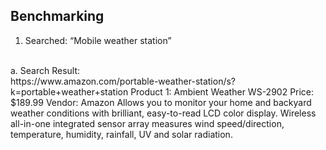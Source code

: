 ## Benchmarking

1. Searched: “Mobile weather station”
<br>
     a. Search Result:<br> https://www.amazon.com/portable-weather-station/s?k=portable+weather+station 
Product 1: Ambient Weather WS-2902 
Price: $189.99
Vendor: Amazon
Allows you to monitor your home and backyard weather conditions with brilliant, easy-to-read LCD color display. Wireless all-in-one integrated sensor array measures wind speed/direction, temperature, humidity, rainfall, UV and solar radiation.
